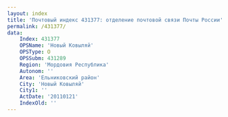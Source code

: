 ```yaml
---
layout: index
title: 'Почтовый индекс 431377: отделение почтовой связи Почты России'
permalink: /431377/
data:
    Index: 431377
    OPSName: 'Новый Ковыляй'
    OPSType: О
    OPSSubm: 431289
    Region: 'Мордовия Республика'
    Autonom: ''
    Area: 'Ельниковский район'
    City: 'Новый Ковыляй'
    City1: ''
    ActDate: '20110121'
    IndexOld: ''
---
```

